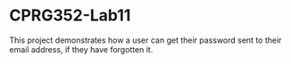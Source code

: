 # CPRG352-Lab11
This project demonstrates how a user can get their password sent to their email address, if they have forgotten it.
